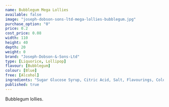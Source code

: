 ```yaml
---
name: Bubblegum Mega Lollies
available: false
image: "joseph-dobson-sons-ltd-mega-lollies-bubblegum.jpg"
purchase_option: "0"
price: 0.2
cost_price: 0.08
width: 110
height: 40
depth: 20
weight: 0
brand: "Joseph-Dobson-&-Sons-Ltd"
type: [Liquorice, Lollipop]
flavour: [Bubblegum]
colour: [Blue]
free: [Alcohol]
ingredients: "Sugar Glucose Syrup, Citric Acid, Salt, Flavourings, Colours: E133, E129. Contains Sulphites. May contain traces of milk."
published: true
---
```

Bubblegum lollies.